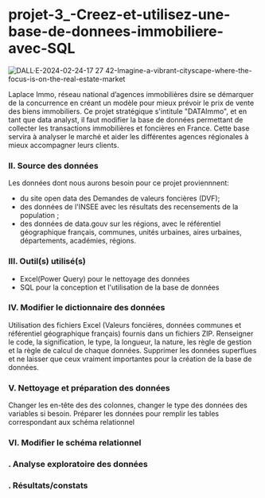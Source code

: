 # projet-3_-Creez-et-utilisez-une-base-de-donnees-immobiliere-avec-SQL
![DALL·E-2024-02-24-17 27 42-Imagine-a-vibrant-cityscape-where-the-focus-is-on-the-real-estate-market](https://github.com/BM-Aurelie78/projet-3_Creez-et-utilisez-une-base-de-donnees-immobiliere-avec-SQL/assets/153644306/709760e0-1233-4e73-b3e1-e20872fc745b)

Laplace Immo, réseau national d’agences immobilières dsire se démarquer de la concurrence en créant un modèle pour mieux prévoir le prix de vente des biens immobiliers.
Ce projet stratégique s'intitule "DATAImmo", et en tant que data analyst, il faut modifier la base de données permettant de collecter les transactions immobilières et foncières en France. Cette base servira à analyser le marché et aider les différentes agences régionales à mieux accompagner leurs clients.

### II. Source des données
Les données dont nous aurons besoin pour ce projet proviennnent:
- du site open data des Demandes de valeurs foncières (DVF);
- des données de l'INSEE avec les résultats des recensements de la population ;
- des données de data.gouv sur les régions, avec le référentiel géographique français, communes, unités urbaines, aires urbaines, départements, académies, régions.

### III. Outil(s) utilisé(s)
- Excel(Power Query) pour le nettoyage des données
- SQL pour la conception et l'utilisation de la base de données

### IV. Modifier le dictionnaire des données
Utilisation des fichiers Excel (Valeurs foncières, données communes et référentiel géographique français) fournis dans un fichiers ZIP.
Renseigner le code, la signification, le type, la longueur, la nature, les règle de gestion et la règle de calcul de chaque données.
Supprimer les données superflues et ne laisser que ceux vraiment importantes pour la création de la base de données.

### V. Nettoyage et préparation des données
Changer les en-tête des des colonnes, changer le type des données des variables si besoin.
Préparer les données pour remplir les tables correspondant aux schéma relationnel

### VI. Modifier le schéma relationnel

### . Analyse exploratoire des données

### . Résultats/constats


